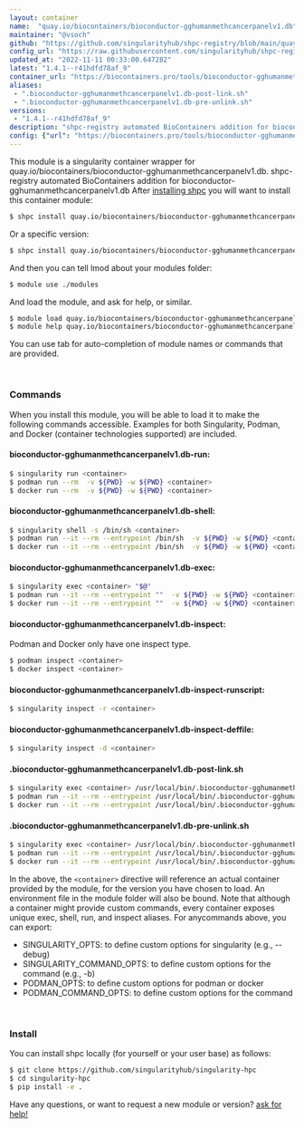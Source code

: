 ```yaml
---
layout: container
name:  "quay.io/biocontainers/bioconductor-gghumanmethcancerpanelv1.db"
maintainer: "@vsoch"
github: "https://github.com/singularityhub/shpc-registry/blob/main/quay.io/biocontainers/bioconductor-gghumanmethcancerpanelv1.db/container.yaml"
config_url: "https://raw.githubusercontent.com/singularityhub/shpc-registry/main/quay.io/biocontainers/bioconductor-gghumanmethcancerpanelv1.db/container.yaml"
updated_at: "2022-11-11 00:33:00.647282"
latest: "1.4.1--r41hdfd78af_9"
container_url: "https://biocontainers.pro/tools/bioconductor-gghumanmethcancerpanelv1.db"
aliases:
 - ".bioconductor-gghumanmethcancerpanelv1.db-post-link.sh"
 - ".bioconductor-gghumanmethcancerpanelv1.db-pre-unlink.sh"
versions:
 - "1.4.1--r41hdfd78af_9"
description: "shpc-registry automated BioContainers addition for bioconductor-gghumanmethcancerpanelv1.db"
config: {"url": "https://biocontainers.pro/tools/bioconductor-gghumanmethcancerpanelv1.db", "maintainer": "@vsoch", "description": "shpc-registry automated BioContainers addition for bioconductor-gghumanmethcancerpanelv1.db", "latest": {"1.4.1--r41hdfd78af_9": "sha256:4f26d92cafe0dac833df9a49c0b90e65423f48cbee9b8cf82abbf30498151495"}, "tags": {"1.4.1--r41hdfd78af_9": "sha256:4f26d92cafe0dac833df9a49c0b90e65423f48cbee9b8cf82abbf30498151495"}, "docker": "quay.io/biocontainers/bioconductor-gghumanmethcancerpanelv1.db", "aliases": {".bioconductor-gghumanmethcancerpanelv1.db-post-link.sh": "/usr/local/bin/.bioconductor-gghumanmethcancerpanelv1.db-post-link.sh", ".bioconductor-gghumanmethcancerpanelv1.db-pre-unlink.sh": "/usr/local/bin/.bioconductor-gghumanmethcancerpanelv1.db-pre-unlink.sh"}}
---
```


This module is a singularity container wrapper for quay.io/biocontainers/bioconductor-gghumanmethcancerpanelv1.db.
shpc-registry automated BioContainers addition for bioconductor-gghumanmethcancerpanelv1.db
After [installing shpc](#install) you will want to install this container module:


```bash
$ shpc install quay.io/biocontainers/bioconductor-gghumanmethcancerpanelv1.db
```

Or a specific version:

```bash
$ shpc install quay.io/biocontainers/bioconductor-gghumanmethcancerpanelv1.db:1.4.1--r41hdfd78af_9
```

And then you can tell lmod about your modules folder:

```bash
$ module use ./modules
```

And load the module, and ask for help, or similar.

```bash
$ module load quay.io/biocontainers/bioconductor-gghumanmethcancerpanelv1.db/1.4.1--r41hdfd78af_9
$ module help quay.io/biocontainers/bioconductor-gghumanmethcancerpanelv1.db/1.4.1--r41hdfd78af_9
```

You can use tab for auto-completion of module names or commands that are provided.

<br>

### Commands

When you install this module, you will be able to load it to make the following commands accessible.
Examples for both Singularity, Podman, and Docker (container technologies supported) are included.

#### bioconductor-gghumanmethcancerpanelv1.db-run:

```bash
$ singularity run <container>
$ podman run --rm  -v ${PWD} -w ${PWD} <container>
$ docker run --rm  -v ${PWD} -w ${PWD} <container>
```

#### bioconductor-gghumanmethcancerpanelv1.db-shell:

```bash
$ singularity shell -s /bin/sh <container>
$ podman run --it --rm --entrypoint /bin/sh  -v ${PWD} -w ${PWD} <container>
$ docker run --it --rm --entrypoint /bin/sh  -v ${PWD} -w ${PWD} <container>
```

#### bioconductor-gghumanmethcancerpanelv1.db-exec:

```bash
$ singularity exec <container> "$@"
$ podman run --it --rm --entrypoint ""  -v ${PWD} -w ${PWD} <container> "$@"
$ docker run --it --rm --entrypoint ""  -v ${PWD} -w ${PWD} <container> "$@"
```

#### bioconductor-gghumanmethcancerpanelv1.db-inspect:

Podman and Docker only have one inspect type.

```bash
$ podman inspect <container>
$ docker inspect <container>
```

#### bioconductor-gghumanmethcancerpanelv1.db-inspect-runscript:

```bash
$ singularity inspect -r <container>
```

#### bioconductor-gghumanmethcancerpanelv1.db-inspect-deffile:

```bash
$ singularity inspect -d <container>
```


#### .bioconductor-gghumanmethcancerpanelv1.db-post-link.sh

```bash
$ singularity exec <container> /usr/local/bin/.bioconductor-gghumanmethcancerpanelv1.db-post-link.sh
$ podman run --it --rm --entrypoint /usr/local/bin/.bioconductor-gghumanmethcancerpanelv1.db-post-link.sh   -v ${PWD} -w ${PWD} <container> -c " $@"
$ docker run --it --rm --entrypoint /usr/local/bin/.bioconductor-gghumanmethcancerpanelv1.db-post-link.sh   -v ${PWD} -w ${PWD} <container> -c " $@"
```


#### .bioconductor-gghumanmethcancerpanelv1.db-pre-unlink.sh

```bash
$ singularity exec <container> /usr/local/bin/.bioconductor-gghumanmethcancerpanelv1.db-pre-unlink.sh
$ podman run --it --rm --entrypoint /usr/local/bin/.bioconductor-gghumanmethcancerpanelv1.db-pre-unlink.sh   -v ${PWD} -w ${PWD} <container> -c " $@"
$ docker run --it --rm --entrypoint /usr/local/bin/.bioconductor-gghumanmethcancerpanelv1.db-pre-unlink.sh   -v ${PWD} -w ${PWD} <container> -c " $@"
```



In the above, the `<container>` directive will reference an actual container provided
by the module, for the version you have chosen to load. An environment file in the
module folder will also be bound. Note that although a container
might provide custom commands, every container exposes unique exec, shell, run, and
inspect aliases. For anycommands above, you can export:

 - SINGULARITY_OPTS: to define custom options for singularity (e.g., --debug)
 - SINGULARITY_COMMAND_OPTS: to define custom options for the command (e.g., -b)
 - PODMAN_OPTS: to define custom options for podman or docker
 - PODMAN_COMMAND_OPTS: to define custom options for the command

<br>

### Install

You can install shpc locally (for yourself or your user base) as follows:

```bash
$ git clone https://github.com/singularityhub/singularity-hpc
$ cd singularity-hpc
$ pip install -e .
```

Have any questions, or want to request a new module or version? [ask for help!](https://github.com/singularityhub/singularity-hpc/issues)